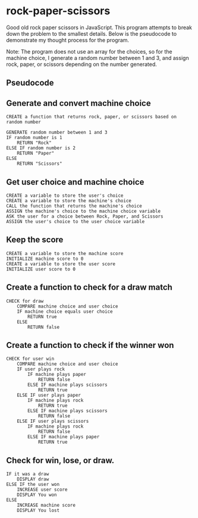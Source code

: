 # rock-paper-scissors  
Good old rock paper scissors in JavaScript. This program attempts to break down the problem to the smallest details. Below is the pseudocode to demonstrate my thought process for the program.  
  
Note: The program does not use an array for the choices, so for the machine choice, I generate a random number between 1 and 3, and assign rock, paper, or scissors depending on the number generated.  
  
## Pseudocode   
  
## Generate and convert machine choice  
```
CREATE a function that returns rock, paper, or scissors based on random number  
  
GENERATE random number between 1 and 3  
IF random number is 1  
    RETURN "Rock"  
ELSE IF random number is 2  
    RETURN "Paper"  
ELSE  
    RETURN "Scissors"  
```
  
  
## Get user choice and machine choice  
```
CREATE a variable to store the user's choice  
CREATE a variable to store the machine's choice  
CALL the function that returns the machine's choice  
ASSIGN the machine's choice to the machine choice variable  
ASK the user for a choice between Rock, Paper, and Scissors  
ASSIGN the user's choice to the user choice variable  
```
  
## Keep the score  
```
CREATE a variable to store the machine score  
INITIALIZE machine score to 0  
CREATE a variable to store the user score  
INITIALIZE user score to 0  
```
  
## Create a function to check for a draw match 
``` 
CHECK for draw  
    COMPARE machine choice and user choice  
    IF machine choice equals user choice  
        RETURN true  
    ELSE  
        RETURN false  
```
  
## Create a function to check if the winner won  
```
CHECK for user win  
    COMPARE machine choice and user choice  
    IF user plays rock  
        IF machine plays paper  
            RETURN false  
        ELSE IF machine plays scissors  
            RETURN true  
    ELSE IF user plays paper   
        IF machine plays rock  
            RETURN true  
        ELSE IF machine plays scissors  
            RETURN false  
    ELSE IF user plays scissors  
        IF machine plays rock  
            RETURN false  
        ELSE IF machine plays paper  
            RETURN true  
```
          

## Check for win, lose, or draw.  
``` 
IF it was a draw  
    DISPLAY draw  
ELSE IF the user won  
    INCREASE user score  
    DISPLAY You won  
ELSE   
    INCREASE machine score  
    DISPLAY You lost  
```
  
  
  
  
  
  
  
